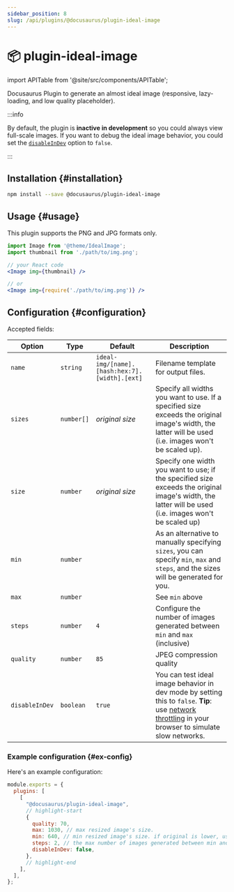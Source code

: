 ```yaml
---
sidebar_position: 8
slug: /api/plugins/@docusaurus/plugin-ideal-image
---
```


# 📦 plugin-ideal-image

import APITable from '@site/src/components/APITable';

Docusaurus Plugin to generate an almost ideal image (responsive, lazy-loading, and low quality placeholder).

:::info

By default, the plugin is **inactive in development** so you could always view full-scale images. If you want to debug the ideal image behavior, you could set the [`disableInDev`](#disableInDev) option to `false`.

:::

## Installation {#installation}

```bash npm2yarn
npm install --save @docusaurus/plugin-ideal-image
```

## Usage {#usage}

This plugin supports the PNG and JPG formats only.

```jsx
import Image from '@theme/IdealImage';
import thumbnail from './path/to/img.png';

// your React code
<Image img={thumbnail} />

// or
<Image img={require('./path/to/img.png')} />
```

## Configuration {#configuration}

Accepted fields:

<APITable>

| Option | Type | Default | Description |
| --- | --- | --- | --- |
| `name` | `string` | `ideal-img/[name].[hash:hex:7].[width].[ext]` | Filename template for output files. |
| `sizes` | `number[]` | _original size_ | Specify all widths you want to use. If a specified size exceeds the original image's width, the latter will be used (i.e. images won't be scaled up). |
| `size` | `number` | _original size_ | Specify one width you want to use; if the specified size exceeds the original image's width, the latter will be used (i.e. images won't be scaled up) |
| `min` | `number` |  | As an alternative to manually specifying `sizes`, you can specify `min`, `max` and `steps`, and the sizes will be generated for you. |
| `max` | `number` |  | See `min` above |
| `steps` | `number` | `4` | Configure the number of images generated between `min` and `max` (inclusive) |
| `quality` | `number` | `85` | JPEG compression quality |
| `disableInDev` | `boolean` | `true` | You can test ideal image behavior in dev mode by setting this to `false`. **Tip**: use [network throttling](https://www.browserstack.com/guide/how-to-perform-network-throttling-in-chrome) in your browser to simulate slow networks. |

</APITable>

### Example configuration {#ex-config}

Here's an example configuration:

```js title="docusaurus.config.js"
module.exports = {
  plugins: [
    [
      "@docusaurus/plugin-ideal-image",
      // highlight-start
      {
        quality: 70,
        max: 1030, // max resized image's size.
        min: 640, // min resized image's size. if original is lower, use that size.
        steps: 2, // the max number of images generated between min and max (inclusive)
        disableInDev: false,
      },
      // highlight-end
    ],
  ],
};
```
